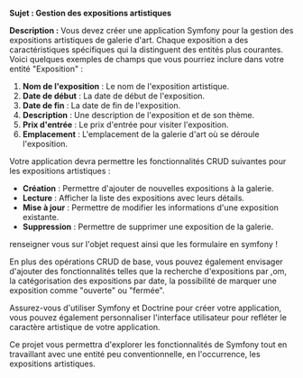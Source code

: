 **Sujet : Gestion des expositions artistiques**

**Description :** Vous devez créer une application Symfony pour la gestion des expositions artistiques de galerie d'art.
Chaque exposition a des caractéristiques spécifiques qui la distinguent des entités plus courantes.
Voici quelques exemples de champs que vous pourriez inclure dans votre entité "Exposition" :

1. **Nom de l'exposition** : Le nom de l'exposition artistique.
2. **Date de début** : La date de début de l'exposition.
3. **Date de fin** : La date de fin de l'exposition.
4. **Description** : Une description de l'exposition et de son thème.
5. **Prix d'entrée** : Le prix d'entrée pour visiter l'exposition.
6. **Emplacement** : L'emplacement de la galerie d'art où se déroule l'exposition.

Votre application devra permettre les fonctionnalités CRUD suivantes pour les expositions artistiques :

- **Création** : Permettre d'ajouter de nouvelles expositions à la galerie.
- **Lecture** : Afficher la liste des expositions avec leurs détails.
- **Mise à jour** : Permettre de modifier les informations d'une exposition existante.
- **Suppression** : Permettre de supprimer une exposition de la galerie.

renseigner vous sur l'objet request ainsi que les formulaire en symfony !

En plus des opérations CRUD de base,
vous pouvez également envisager d'ajouter des fonctionnalités telles que la recherche d'expositions par ,om,
la catégorisation des expositions par date, la possibilité de marquer une exposition comme "ouverte" ou "fermée".

Assurez-vous d'utiliser Symfony et Doctrine pour créer votre application, vous pouvez également personnaliser l'interface utilisateur pour refléter le caractère artistique de votre application.

Ce projet vous permettra d'explorer les fonctionnalités de Symfony tout en travaillant avec une entité peu conventionnelle, en l'occurrence, les expositions artistiques.
